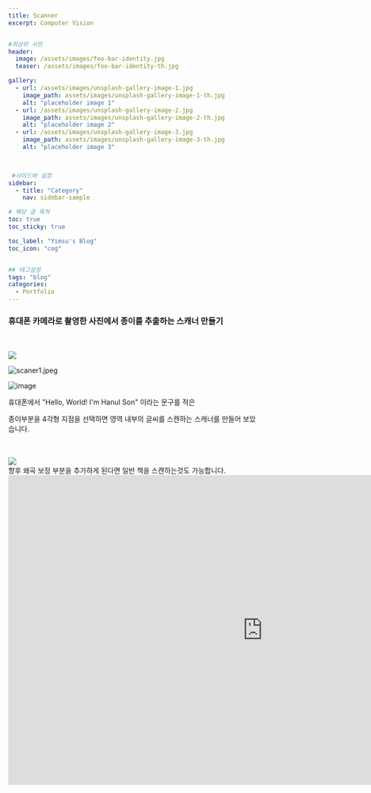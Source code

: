 ```yaml
---
title: Scanner
excerpt: Computer Vision


#최상위 사진
header:
  image: /assets/images/foo-bar-identity.jpg
  teaser: /assets/images/foo-bar-identity-th.jpg

gallery:
  - url: /assets/images/unsplash-gallery-image-1.jpg
    image_path: assets/images/unsplash-gallery-image-1-th.jpg
    alt: "placeholder image 1"
  - url: /assets/images/unsplash-gallery-image-2.jpg
    image_path: assets/images/unsplash-gallery-image-2-th.jpg
    alt: "placeholder image 2"
  - url: /assets/images/unsplash-gallery-image-3.jpg
    image_path: assets/images/unsplash-gallery-image-3-th.jpg
    alt: "placeholder image 3"
    


 #사이드바 설정 
sidebar:
  - title: "Category"
    nav: sidebar-sample

# 해당 글 목차
toc: true
toc_sticky: true

toc_label: "Yimsu's Blog"
toc_icon: "cog"


## 테그설정
tags: "blog"
categories:
  - Portfolio
---
```


### 휴대폰 카메라로 촬영한 사진에서 종이를 추출하는 스캐너 만들기

<br/>
<br/>
<img src="https://blog.naver.com/PostView.nhn?blogId=hanulzzz&Redirect=View&logNo=222051879085&categoryNo=48&isAfterWrite=true#">


![scaner1.jpeg](https://blog.naver.com/PostView.nhn?blogId=hanulzzz&Redirect=View&logNo=222051879085&categoryNo=48&isAfterWrite=true#)

![image](/assets/images/portfolio/scaner1.jpeg)

휴대폰에서 "Hello, World! I'm Hanul Son" 이라는 문구를 적은

종이부분을 4각형 지점을 선택하면 영역 내부의 글씨를 스캔하는 스캐너를 만들어 보았습니다.

<br/>

<br/>
<img src="https://blog.naver.com/PostView.nhn?blogId=hanulzzz&Redirect=View&logNo=222051879085&categoryNo=48&isAfterWrite=true#">


<br/>
향후 왜곡 보정 부분을 추가하게 된다면 일반 책을 스캔하는것도 가능합니다.




<iframe width="1026" height="625" src="https://www.youtube.com/embed/usKZMB1Zxlo" frameborder="0" allow="accelerometer; autoplay; encrypted-media; gyroscope; picture-in-picture" allowfullscreen></iframe>




